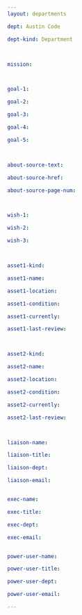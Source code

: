 ```yaml
---
layout: departments

dept: Austin Code

dept-kind: Department



mission: 



goal-1:

goal-2:

goal-3:

goal-4:

goal-5:



about-source-text:

about-source-href:

about-source-page-num:



wish-1:

wish-2:

wish-3:



asset1-kind:

asset1-name:

asset1-location:

asset1-condition:

asset1-currently:

asset1-last-review:



asset2-kind:

asset2-name:

asset2-location:

asset2-condition:

asset2-currently:

asset2-last-review:



liaison-name:

liaison-title:

liaison-dept:

liaison-email:


exec-name:

exec-title:

exec-dept:

exec-email:


power-user-name:

power-user-title:

power-user-dept:

power-user-email:

---
```

